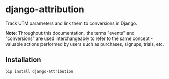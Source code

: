 # django-attribution

Track UTM parameters and link them to conversions in Django.

**Note**: Throughout this documentation, the terms "events" and "conversions" are used interchangeably to refer to the same concept - valuable actions performed by users such as purchases, signups, trials, etc.

## Installation

```bash
pip install django-attribution
```
